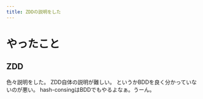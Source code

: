 ```yaml
---
title: ZDDの説明をした
---
```


# やったこと

## ZDD

色々説明をした。
ZDD自体の説明が難しい。
というかBDDを良く分かっていないのが悪い。
hash-consingはBDDでもやるよなぁ。うーん。
